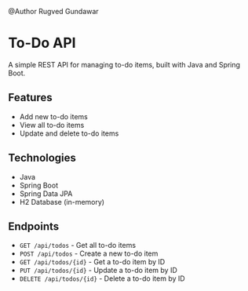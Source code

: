 @Author Rugved Gundawar
# To-Do API

A simple REST API for managing to-do items, built with Java and Spring Boot.

## Features

- Add new to-do items
- View all to-do items
- Update and delete to-do items

## Technologies

- Java
- Spring Boot
- Spring Data JPA
- H2 Database (in-memory)

## Endpoints

- `GET /api/todos` - Get all to-do items
- `POST /api/todos` - Create a new to-do item
- `GET /api/todos/{id}` - Get a to-do item by ID
- `PUT /api/todos/{id}` - Update a to-do item by ID
- `DELETE /api/todos/{id}` - Delete a to-do item by ID